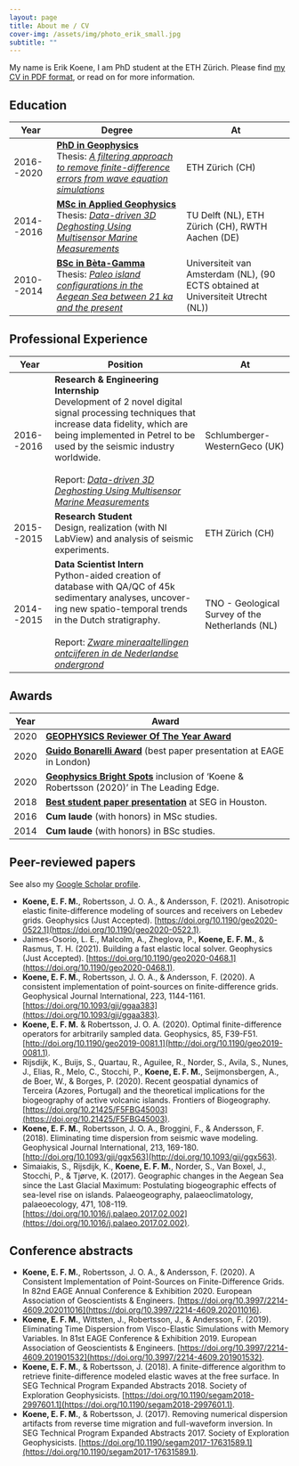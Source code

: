 ```yaml
---
layout: page
title: About me / CV
cover-img: /assets/img/photo_erik_small.jpg
subtitle: ""
---
```


My name is Erik Koene, I am  PhD student at the ETH Zürich. Please find [my CV in PDF format](/assets/docs/CV_English-2.pdf), or read on for more information.

## Education


| Year | Degree | At |
|-------|--------|---------|
| 2016--2020 | [**PhD in Geophysics**](https://eeg.ethz.ch) <br> Thesis: [*A filtering approach to remove finite-difference errors from wave equation simulations*](http://n.ethz.ch/~koenee/PhD_thesis_Koene_December_3.pdf) | ETH Zürich (CH) |
| 2014--2016 | [**MSc in Applied Geophysics**](https://idealeague.org/geophysics/) <br> Thesis: [*Data-driven 3D Deghosting Using Multisensor Marine Measurements*](/assets/docs/MSc_thesis_Koene.pdf) | TU Delft (NL), ETH Zürich (CH), RWTH Aachen (DE) |
| 2010--2014 | [**BSc in Bèta-Gamma**](https://www.uva.nl/programmas/bachelors/beta-gamma/beta-gamma.html) <br> Thesis: [*Paleo island configurations in the Aegean Sea between 21 ka and the present*](/assets/docs/BSc_thesis_Koene.pdf) | Universiteit van Amsterdam (NL), (90 ECTS obtained at Universiteit Utrecht (NL)) |

## Professional Experience

| Year | Position | At |
|-------|--------|---------|
| 2016--2016 | **Research & Engineering Internship** <br> Development of 2 novel digital signal processing techniques that increase data fidelity, which are being implemented in Petrel to be used by the seismic industry worldwide. <br><br> Report: [*Data-driven 3D Deghosting Using Multisensor Marine Measurements*](/assets/docs/MSc_thesis_Koene.pdf) | Schlumberger-WesternGeco (UK) |
| 2015--2015 | **Research Student** <br> Design, realization (with NI LabView) and analysis of seismic experiments.| ETH Zürich (CH) |
| 2014--2015 | **Data Scientist Intern** <br> Python-aided creation of database with QA/QC of 45k sedimentary analyses, uncover- ing new spatio-temporal trends in the Dutch stratigraphy. <br><br> Report: [*Zware mineraaltellingen ontcijferen in de Nederlandse ondergrond*](/assets/docs/GDN_report_Koene.pdf) | TNO - Geological Survey of the Netherlands (NL) |

## Awards

| Year | Award |
|------|-------|
| 2020 | [**GEOPHYSICS Reviewer Of The Year Award**](https://seg.org/Portals/0/SEG/About%20SEG/HOU20_HandA_Program.pdf) |
| 2020 | [**Guido Bonarelli Award**](https://www.eage.org/en/about-eage/awards/overview-awards/guido-bonarelli-award) (best paper presentation at EAGE in London) |
| 2020 | [**Geophysics Bright Spots**](https://library.seg.org/doi/10.1190/tle39070518.1) inclusion of ‘Koene & Robertsson (2020)’ in The Leading Edge. 
| 2018 | [**Best student paper presentation**](https://seg.org/News-Resources/Press-Releases/SEG-announces-2018-Honors-and-Awards-recipients) at SEG in Houston. |
| 2016 | **Cum laude** (with honors) in MSc studies. |
| 2014 | **Cum laude** (with honors) in BSc studies. |

## Peer-reviewed papers
See also my [Google Scholar profile](https://scholar.google.ch/citations?user=kO2lLJIAAAAJ&hl=en).

* **Koene, E. F. M.**, Robertsson, J. O. A., & Andersson, F. (2021). Anisotropic elastic finite-difference modeling of sources and receivers on Lebedev grids. Geophysics (Just Accepted). [https://doi.org/10.1190/geo2020-0522.1](https://doi.org/10.1190/geo2020-0522.1).
* Jaimes-Osorio, L. E., Malcolm, A., Zheglova, P., **Koene, E. F. M.**, & Rasmus, T. H. (2021). Building a fast elastic local solver. Geophysics (Just Accepted). [https://doi.org/10.1190/geo2020-0468.1](https://doi.org/10.1190/geo2020-0468.1).
* **Koene, E. F. M.**, Robertsson, J. O. A., & Andersson, F. (2020). A consistent implementation of point-sources on finite-difference grids. Geophysical Journal International, 223, 1144-1161. [https://doi.org/10.1093/gji/ggaa383](https://doi.org/10.1093/gji/ggaa383).
* **Koene, E. F. M.** & Robertsson, J. O. A. (2020). Optimal finite-difference operators for arbitrarily sampled data. Geophysics, 85, F39-F51. [http://doi.org/10.1190/geo2019-0081.1](http://doi.org/10.1190/geo2019-0081.1).
* Rijsdijk, K., Buijs, S., Quartau, R., Aguilee, R., Norder, S., Avila, S., Nunes, J., Elias, R., Melo, C., Stocchi, P., **Koene, E. F. M.**, Seijmonsbergen, A., de Boer, W., & Borges, P. (2020). Recent geospatial dynamics of Terceira (Azores, Portugal) and the theoretical implications for the biogeography of active volcanic islands. Frontiers of Biogeography. [https://doi.org/10.21425/F5FBG45003](https://doi.org/10.21425/F5FBG45003).
* **Koene, E. F. M.**, Robertsson, J. O. A., Broggini, F., & Andersson, F. (2018). Eliminating time dispersion from seismic wave modeling. Geophysical Journal International, 213, 169-180. [http://doi.org/10.1093/gji/ggx563](http://doi.org/10.1093/gji/ggx563).
* Simaiakis, S., Rijsdijk, K., **Koene, E. F. M.**, Norder, S., Van Boxel, J., Stocchi, P., & Tjørve, K. (2017). Geographic changes in the Aegean Sea since the Last Glacial Maximum: Postulating biogeographic effects of sea-level rise on islands. Palaeogeography, palaeoclimatology, palaeoecology, 471, 108-119. [https://doi.org/10.1016/j.palaeo.2017.02.002](https://doi.org/10.1016/j.palaeo.2017.02.002).

## Conference abstracts

* **Koene, E. F. M.**, Robertsson, J. O. A., & Andersson, F. (2020). A Consistent Implementation of Point-Sources on Finite-Difference Grids. In 82nd EAGE Annual Conference & Exhibition 2020. European Association of Geoscientists & Engineers. [https://doi.org/10.3997/2214-4609.202011016](https://doi.org/10.3997/2214-4609.202011016).
* **Koene, E. F. M.**, Wittsten, J., Robertsson, J., & Andersson, F. (2019). Eliminating Time Dispersion from Visco-Elastic Simulations with Memory Variables. In 81st EAGE Conference & Exhibition 2019. European Association of Geoscientists & Engineers. [https://doi.org/10.3997/2214-4609.201901532](https://doi.org/10.3997/2214-4609.201901532).
* **Koene, E. F. M.**, & Robertsson, J. (2018). A finite-difference algorithm to retrieve finite-difference modeled elastic waves at the free surface. In SEG Technical Program Expanded Abstracts 2018. Society of Exploration Geophysicists. [https://doi.org/10.1190/segam2018-2997601.1](https://doi.org/10.1190/segam2018-2997601.1).
* **Koene, E. F. M.**, & Robertsson, J. (2017). Removing numerical dispersion artifacts from reverse time migration and full-waveform inversion. In SEG Technical Program Expanded Abstracts 2017. Society of Exploration Geophysicists. [https://doi.org/10.1190/segam2017-17631589.1](https://doi.org/10.1190/segam2017-17631589.1).
